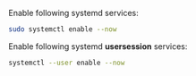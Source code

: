Enable following systemd services:

```bash
sudo systemctl enable --now 
```

Enable following systemd **usersession** services:

```bash
systemctl --user enable --now 
```